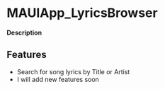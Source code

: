 # MAUIApp_LyricsBrowser

**Description**

## Features
- Search for song lyrics by Title or Artist
- I will add new features soon
